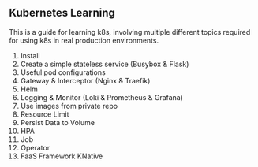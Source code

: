 ## Kubernetes Learning

This is a guide for learning k8s, involving multiple different topics required for using k8s in real production environments.

1. Install
2. Create a simple stateless service (Busybox & Flask)
3. Useful pod configurations
4. Gateway & Interceptor (Nginx & Traefik)
5. Helm
6. Logging & Monitor (Loki & Prometheus & Grafana)
7. Use images from private repo
8. Resource Limit
9. Persist Data to Volume
10. HPA
11. Job
12. Operator
13. FaaS Framework KNative

